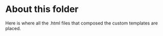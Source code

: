 # About this folder

Here is where all the .html files that composed the custom templates are placed.

